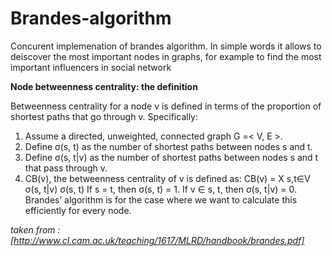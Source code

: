 # Brandes-algorithm
Concurent implemenation of brandes algorithm. In simple words it allows to deiscover the most important nodes in graphs, for
example to find the most important influencers in social network

**Node betweenness centrality: the definition**

Betweenness centrality for a node v is defined in terms of the proportion of
shortest paths that go through v. Specifically:
1. Assume a directed, unweighted, connected graph G =< V, E >.
2. Define σ(s, t) as the number of shortest paths between nodes s and t.
3. Define σ(s, t|v) as the number of shortest paths between nodes s and t
that pass through v.
4. CB(v), the betweenness centrality of v is defined as:
CB(v) = X
s,t∈V
σ(s, t|v)
σ(s, t)
If s = t, then σ(s, t) = 1. If v ∈ s, t, then σ(s, t|v) = 0.
Brandes’ algorithm is for the case where we want to calculate this efficiently for
every node.

*taken from : [http://www.cl.cam.ac.uk/teaching/1617/MLRD/handbook/brandes.pdf]*
